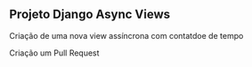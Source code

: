 ## Projeto Django Async Views 

Criação de uma nova view assíncrona com contatdoe de tempo

Criação um Pull Request 
